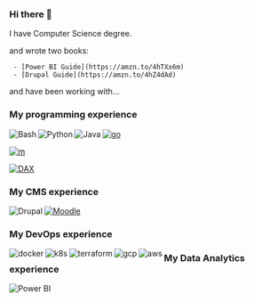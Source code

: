 ### Hi there 👋

   I have Computer Science degree.

   and wrote two books:

     - [Power BI Guide](https://amzn.to/4hTXx6m)
     - [Drupal Guide](https://amzn.to/4hZ4dAd)

   and have been working with...

### My programming experience
[<img align="left" alt="Bash" src="https://img.shields.io/badge/Bash-%23A32D2A.svg?&style=for-the-badge&logo=shell&logoColor=white" />](#)  

[<img align="left" alt="Python" src="https://img.shields.io/badge/Python-%232b5b84.svg?&style=for-the-badge&logo=python&logoColor=white" />](#)  

[<img align="left" alt="Java" src="https://img.shields.io/badge/Java-%233a75b0.svg?&style=for-the-badge&logo=javascript&logoColor=white" />](#)  

[<img alt="go" src="https://img.shields.io/badge/go-%231DA1F2.svg?&style=for-the-badge&logo=go&logoColor=white" />](#)  

[<img alt="m" src="https://img.shields.io/badge/M-%231DA1F2.svg?&style=for-the-badge&logo=m&logoColor=white" />](#)  

[<img alt="DAX" src="https://img.shields.io/badge/DAX-%231DA1F2.svg?&style=for-the-badge&logo=dax&logoColor=white" />](#)  

### My CMS experience

[<img align="left" alt="Drupal" src="https://img.shields.io/badge/Drupal-%23064771.svg?&style=for-the-badge&logo=drupal&logoColor=white" />](#)  

[<img alt="Moodle" src="https://img.shields.io/badge/Moodle-%23F98012.svg?&style=for-the-badge&logo=moodle&logoColor=white" />](#)  

### My DevOps experience

[<img align="left" alt="docker" src="https://img.shields.io/badge/docker%20-%2343853D.svg?&style=for-the-badge&logo=docker&logoColor=white" />](#)

[<img align="left" alt="k8s" src="https://img.shields.io/badge/kubernetes-%23326ce5.svg?style=for-the-badge&logo=kubernetes&logoColor=white" />](#)

[<img align="left" alt="terraform" src="https://img.shields.io/badge/terraform-%23844FBA.svg?&style=for-the-badge&logo=terraform&logoColor=white" />](#)

[<img align="left" alt="gcp" src="https://img.shields.io/badge/Google%20Cloud-gray?logo=googlecloud&logoColor=white&style=for-the-badge" />](#)

[<img align="left" alt="aws" src="https://img.shields.io/badge/Amazon%20AWS-%23232F3E?logo=amazon&logoColor=white&style=for-the-badge" />](#)

### My Data Analytics experience

[<img align="left" alt="Power BI" src="https://img.shields.io/badge/Power BI-%23064771.svg?&style=for-the-badge&logo=pbi&logoColor=white" />](#)


<!--
**reinaldoc/reinaldoc** is a ✨ _special_ ✨ repository because its `README.md` (this file) appears on your GitHub profile.

Here are some ideas to get you started:

- 🔭 I’m currently working on ...
- 🌱 I’m currently learning ...
- 👯 I’m looking to collaborate on ...
- 🤔 I’m looking for help with ...
- 💬 Ask me about ...
- 📫 How to reach me: ...
- 😄 Pronouns: ...
- ⚡ Fun fact: ...
-->

